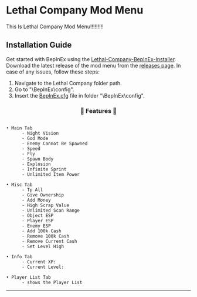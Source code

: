 # Lethal Company Mod Menu

This Is Lethal Company Mod Menu!!!!!!!!!

## Installation Guide

Get started with BepInEx using the [Lethal-Company-BepInEx-Installer](https://github.com/official-notfishvr/Lethal-Company-BepInEx-Installer). Download the latest release of the mod menu from the [releases page](https://github.com/official-notfishvr/Lethal-Company-Mod-Menu/releases). In case of any issues, follow these steps:

1. Navigate to the Lethal Company folder path.
2. Go to "\BepInEx\config".
3. Insert the [BepInEx.cfg](https://notfishvr.dev/cdn/BepInEx.cfg) file in folder "\BepInEx\config".

### <p align="center">📜 Features 📜</p>

```

• Main Tab
      - Night Vision
      - God Mode
      - Enemy Cannot Be Spawned
      - Speed
      - Fly
      - Spawn Body
      - Explosion
      - Infinite Sprint
      - Unlimited Item Power

• Misc Tab
      - Tp All
      - Give Ownership
      - Add Money
      - High Scrap Value
      - Unlimited Scan Range
      - Object ESP
      - Player ESP
      - Enemy ESP
      - Add 100k Cash
      - Remove 100k Cash
      - Remove Current Cash
      - Set Level High

• Info Tab
      - Current XP:
      - Current Level:

• Player List Tab
      - shows the Player List

```

-----
